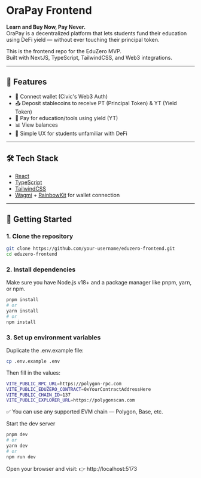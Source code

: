 # OraPay Frontend

**Learn and Buy Now, Pay Never.**  
OraPay is a decentralized platform that lets students fund their education using DeFi yield — without ever touching their principal token.

This is the frontend repo for the EduZero MVP.  
Built with NextJS, TypeScript, TailwindCSS, and Web3 integrations.

---

## 🚀 Features

- 🔐 Connect wallet (Civic's Web3 Auth)
- 📤 Deposit stablecoins to receive PT (Principal Token) & YT (Yield Token)
- 💸 Pay for education/tools using yield (YT)
- 📊 View balances
- 🧼 Simple UX for students unfamiliar with DeFi

---

## 🛠 Tech Stack

- [React](https://nextjs.org/)
- [TypeScript](https://www.typescriptlang.org/)
- [TailwindCSS](https://tailwindcss.com/)
- [Wagmi](https://wagmi.sh/) + [RainbowKit](https://www.rainbowkit.com/) for wallet connection

---

## 🚀 Getting Started

### 1. Clone the repository

```bash
git clone https://github.com/your-username/eduzero-frontend.git
cd eduzero-frontend
```

### 2. Install dependencies

Make sure you have Node.js v18+ and a package manager like pnpm, yarn, or npm.

```bash
pnpm install
# or
yarn install
# or
npm install
```

### 3. Set up environment variables
Duplicate the .env.example file:

```bash
cp .env.example .env
```
Then fill in the values:
```bash
VITE_PUBLIC_RPC_URL=https://polygon-rpc.com
VITE_PUBLIC_EDUZERO_CONTRACT=0xYourContractAddressHere
VITE_PUBLIC_CHAIN_ID=137
VITE_PUBLIC_EXPLORER_URL=https://polygonscan.com
```
✅ You can use any supported EVM chain — Polygon, Base, etc.

Start the dev server
```bash
pnpm dev
# or
yarn dev
# or
npm run dev
```

Open your browser and visit:
👉 http://localhost:5173
